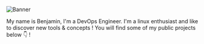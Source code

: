 ![Banner](https://github.com/benjaminBoboul/benjaminBoboul/assets/8467845/90d7b7d2-bfbc-4b33-8ae5-89cad7a5df42)

My name is Benjamin, I'm a DevOps Engineer. I'm a linux enthusiast and like to discover new tools & concepts !
You will find some of my public projects below :point_down: !
